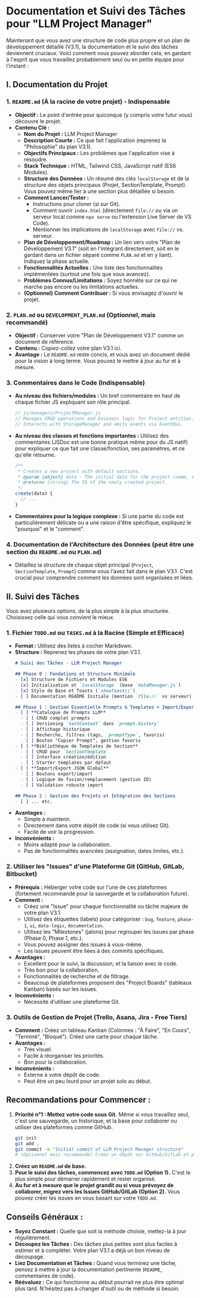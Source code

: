 # Documentation et Suivi des Tâches pour "LLM Project Manager"

Maintenant que vous avez une structure de code plus propre et un plan de développement détaillé (V3.1), la documentation et le suivi des tâches deviennent cruciaux. Voici comment vous pouvez aborder cela, en gardant à l'esprit que vous travaillez probablement seul ou en petite équipe pour l'instant :

## I. Documentation du Projet

### 1. `README.md` (À la racine de votre projet) - **Indispensable**

*   **Objectif :** Le point d'entrée pour quiconque (y compris votre futur vous) découvre le projet.
*   **Contenu Clé :**
    *   **Nom du Projet :** LLM Project Manager
    *   **Description Courte :** Ce que fait l'application (reprenez la "Philosophie" du plan V3.1).
    *   **Objectifs Principaux :** Les problèmes que l'application vise à résoudre.
    *   **Stack Technique :** HTML, Tailwind CSS, JavaScript natif (ES6 Modules).
    *   **Structure des Données :** Un résumé des clés `localStorage` et de la structure des objets principaux (Projet, SectionTemplate, Prompt). Vous pouvez même lier à une section plus détaillée si besoin.
    *   **Comment Lancer/Tester :**
        *   Instructions pour cloner (si sur Git).
        *   Comment ouvrir `index.html` (directement `file://` ou via un serveur local comme `npx serve` ou l'extension Live Server de VS Code).
        *   Mentionner les implications de `localStorage` avec `file://` vs. serveur.
    *   **Plan de Développement/Roadmap :** Un lien vers votre "Plan de Développement V3.1" (soit en l'intégrant directement, soit en le gardant dans un fichier séparé comme `PLAN.md` et en y liant). Indiquez la phase actuelle.
    *   **Fonctionnalités Actuelles :** Une liste des fonctionnalités implémentées (surtout une fois que vous avancez).
    *   **Problèmes Connus/Limitations :** Soyez honnête sur ce qui ne marche pas encore ou les limitations actuelles.
    *   **(Optionnel) Comment Contribuer :** Si vous envisagez d'ouvrir le projet.

### 2. `PLAN.md` ou `DEVELOPMENT_PLAN.md` (**Optionnel, mais recommandé**)

*   **Objectif :** Conserver votre "Plan de Développement V3.1" comme un document de référence.
*   **Contenu :** Copiez-collez votre plan V3.1 ici.
*   **Avantage :** Le `README.md` reste concis, et vous avez un document dédié pour la vision à long terme. Vous pouvez le mettre à jour au fur et à mesure.

### 3. Commentaires dans le Code (**Indispensable**)

*   **Au niveau des fichiers/modules :** Un bref commentaire en haut de chaque fichier JS expliquant son rôle principal.
    ```javascript
    // js/managers/ProjectManager.js
    // Manages CRUD operations and business logic for Project entities.
    // Interacts with StorageManager and emits events via EventBus.
    ```
*   **Au niveau des classes et fonctions importantes :** Utilisez des commentaires (JSDoc est une bonne pratique même pour du JS natif) pour expliquer ce que fait une classe/fonction, ses paramètres, et ce qu'elle retourne.
    ```javascript
    /**
     * Creates a new project with default sections.
     * @param {object} data - The initial data for the project (name, status).
     * @returns {string} The ID of the newly created project.
     */
    create(data) {
      // ...
    }
    ```
*   **Commentaires pour la logique complexe :** Si une partie du code est particulièrement délicate ou a une raison d'être spécifique, expliquez le "pourquoi" et le "comment".

### 4. Documentation de l'Architecture des Données (peut être une section du `README.md` ou `PLAN.md`)

*   Détaillez la structure de chaque objet principal (`Project`, `SectionTemplate`, `Prompt`) comme vous l'avez fait dans le plan V3.1. C'est crucial pour comprendre comment les données sont organisées et liées.

## II. Suivi des Tâches

Vous avez plusieurs options, de la plus simple à la plus structurée. Choisissez celle qui vous convient le mieux.

### 1. Fichier `TODO.md` ou `TASKS.md` à la Racine (**Simple et Efficace**)

*   **Format :** Utilisez des listes à cocher Markdown.
*   **Structure :** Reprenez les phases de votre plan V3.1.
    ```markdown
    # Suivi des Tâches - LLM Project Manager

    ## Phase 0 : Fondations et Structure Minimale
    - [x] Structure de Fichiers et Modules ES6
    - [x] Initialisation et `localStorage` (base `dataManager.js`)
    - [x] Style de Base et Toasts (`showToast()`)
    - [ ] Documentation README Initiale (mention `file://` vs serveur)

    ## Phase 1 : Gestion Essentielle Prompts & Templates + Import/Export
    - [ ] **Catalogue de Prompts LLM**
      - [ ] CRUD complet prompts
      - [ ] Versioning `textContent` dans `prompt.history`
      - [ ] Affichage historique
      - [ ] Recherche, filtres (tags, `promptType`, favoris)
      - [ ] Bouton "Copier Prompt", gestion favoris
    - [ ] **Bibliothèque de Templates de Section**
      - [ ] CRUD pour `SectionTemplate`
      - [ ] Interface création/édition
      - [ ] Starter templates par défaut
    - [ ] **Import/Export JSON Global**
      - [ ] Boutons export/import
      - [ ] Logique de fusion/remplacement (gestion ID)
      - [ ] Validation robuste import

    ## Phase 2 : Gestion des Projets et Intégration des Sections
    - [ ] ... etc.
    ```
*   **Avantages :**
    *   Simple à maintenir.
    *   Directement dans votre dépôt de code (si vous utilisez Git).
    *   Facile de voir la progression.
*   **Inconvénients :**
    *   Moins adapté pour la collaboration.
    *   Pas de fonctionnalités avancées (assignation, dates limites, etc.).

### 2. Utiliser les "Issues" d'une Plateforme Git (GitHub, GitLab, Bitbucket)

*   **Prérequis :** Héberger votre code sur l'une de ces plateformes (fortement recommandé pour la sauvegarde et la collaboration future).
*   **Comment :**
    *   Créez une "Issue" pour chaque fonctionnalité ou tâche majeure de votre plan V3.1.
    *   Utilisez des étiquettes (labels) pour catégoriser : `bug`, `feature`, `phase-1`, `ui`, `data-logic`, `documentation`.
    *   Utilisez les "Milestones" (jalons) pour regrouper les issues par phase (Phase 0, Phase 1, etc.).
    *   Vous pouvez assigner des issues à vous-même.
    *   Les issues peuvent être liées à des commits spécifiques.
*   **Avantages :**
    *   Excellent pour le suivi, la discussion, et la liaison avec le code.
    *   Très bon pour la collaboration.
    *   Fonctionnalités de recherche et de filtrage.
    *   Beaucoup de plateformes proposent des "Project Boards" (tableaux Kanban) basés sur les issues.
*   **Inconvénients :**
    *   Nécessite d'utiliser une plateforme Git.

### 3. Outils de Gestion de Projet (Trello, Asana, Jira - Free Tiers)

*   **Comment :** Créez un tableau Kanban (Colonnes : "À Faire", "En Cours", "Terminé", "Bloqué"). Créez une carte pour chaque tâche.
*   **Avantages :**
    *   Très visuel.
    *   Facile à réorganiser les priorités.
    *   Bon pour la collaboration.
*   **Inconvénients :**
    *   Externe à votre dépôt de code.
    *   Peut être un peu lourd pour un projet solo au début.

## Recommandations pour Commencer :

1.  **Priorité n°1 : Mettez votre code sous Git.** Même si vous travaillez seul, c'est une sauvegarde, un historique, et la base pour collaborer ou utiliser des plateformes comme GitHub.
    ```bash
    git init
    git add .
    git commit -m "Initial commit of LLM Project Manager structure"
    # (Optionnel mais recommandé) Créez un dépôt sur GitHub/GitLab et poussez votre code
    ```
2.  **Créez un `README.md` de base.**
3.  **Pour le suivi des tâches, commencez avec `TODO.md` (Option 1).** C'est le plus simple pour démarrer rapidement et rester organisé.
4.  **Au fur et à mesure que le projet grandit ou si vous prévoyez de collaborer, migrez vers les Issues GitHub/GitLab (Option 2).** Vous pouvez créer les issues en vous basant sur votre `TODO.md`.

## Conseils Généraux :

*   **Soyez Constant :** Quelle que soit la méthode choisie, mettez-la à jour régulièrement.
*   **Découpez les Tâches :** Des tâches plus petites sont plus faciles à estimer et à compléter. Votre plan V3.1 a déjà un bon niveau de découpage.
*   **Liez Documentation et Tâches :** Quand vous terminez une tâche, pensez à mettre à jour la documentation pertinente (`README`, commentaires de code).
*   **Réévaluez :** Ce qui fonctionne au début pourrait ne plus être optimal plus tard. N'hésitez pas à changer d'outil ou de méthode si besoin.